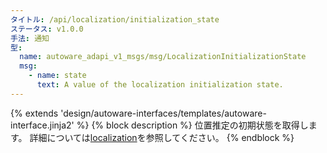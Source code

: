 ```yaml
---
タイトル: /api/localization/initialization_state
ステータス: v1.0.0
手法: 通知
型:
  name: autoware_adapi_v1_msgs/msg/LocalizationInitializationState
  msg:
    - name: state
      text: A value of the localization initialization state.
---
```


{% extends 'design/autoware-interfaces/templates/autoware-interface.jinja2' %}
{% block description %}
位置推定の初期状態を取得します。
詳細については[localization](../../../features/localization.md)を参照してください。
{% endblock %}
